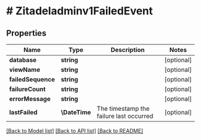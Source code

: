 # # Zitadeladminv1FailedEvent

## Properties

Name | Type | Description | Notes
------------ | ------------- | ------------- | -------------
**database** | **string** |  | [optional]
**viewName** | **string** |  | [optional]
**failedSequence** | **string** |  | [optional]
**failureCount** | **string** |  | [optional]
**errorMessage** | **string** |  | [optional]
**lastFailed** | **\DateTime** | The timestamp the failure last occurred | [optional]

[[Back to Model list]](../../README.md#models) [[Back to API list]](../../README.md#endpoints) [[Back to README]](../../README.md)
